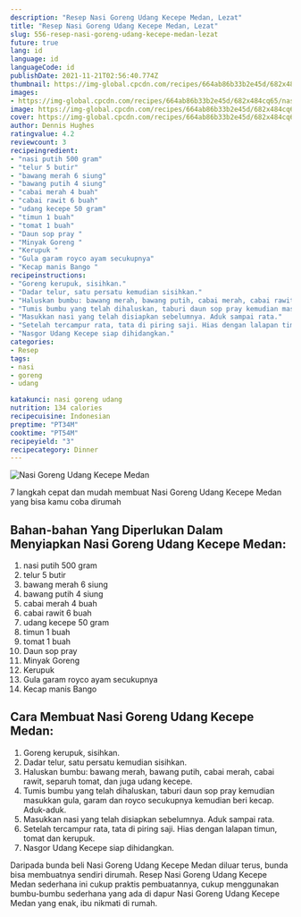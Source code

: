```yaml
---
description: "Resep Nasi Goreng Udang Kecepe Medan, Lezat"
title: "Resep Nasi Goreng Udang Kecepe Medan, Lezat"
slug: 556-resep-nasi-goreng-udang-kecepe-medan-lezat
future: true
lang: id
language: id
languageCode: id
publishDate: 2021-11-21T02:56:40.774Z 
thumbnail: https://img-global.cpcdn.com/recipes/664ab86b33b2e45d/682x484cq65/nasi-goreng-udang-kecepe-medan-foto-resep-utama.png
images:
- https://img-global.cpcdn.com/recipes/664ab86b33b2e45d/682x484cq65/nasi-goreng-udang-kecepe-medan-foto-resep-utama.png
image: https://img-global.cpcdn.com/recipes/664ab86b33b2e45d/682x484cq65/nasi-goreng-udang-kecepe-medan-foto-resep-utama.png
cover: https://img-global.cpcdn.com/recipes/664ab86b33b2e45d/682x484cq65/nasi-goreng-udang-kecepe-medan-foto-resep-utama.png
author: Dennis Hughes
ratingvalue: 4.2
reviewcount: 3
recipeingredient:
- "nasi putih 500 gram"
- "telur 5 butir"
- "bawang merah 6 siung"
- "bawang putih 4 siung"
- "cabai merah 4 buah"
- "cabai rawit 6 buah"
- "udang kecepe 50 gram"
- "timun 1 buah"
- "tomat 1 buah"
- "Daun sop pray "
- "Minyak Goreng "
- "Kerupuk "
- "Gula garam royco ayam secukupnya"
- "Kecap manis Bango "
recipeinstructions:
- "Goreng kerupuk, sisihkan."
- "Dadar telur, satu persatu kemudian sisihkan."
- "Haluskan bumbu: bawang merah, bawang putih, cabai merah, cabai rawit, separuh tomat, dan juga udang kecepe."
- "Tumis bumbu yang telah dihaluskan, taburi daun sop pray kemudian masukkan gula, garam dan royco secukupnya kemudian beri kecap. Aduk-aduk."
- "Masukkan nasi yang telah disiapkan sebelumnya. Aduk sampai rata."
- "Setelah tercampur rata, tata di piring saji. Hias dengan lalapan timun, tomat dan kerupuk."
- "Nasgor Udang Kecepe siap dihidangkan."
categories:
- Resep
tags:
- nasi
- goreng
- udang

katakunci: nasi goreng udang 
nutrition: 134 calories
recipecuisine: Indonesian
preptime: "PT34M"
cooktime: "PT54M"
recipeyield: "3"
recipecategory: Dinner
---
```



![Nasi Goreng Udang Kecepe Medan](https://img-global.cpcdn.com/recipes/664ab86b33b2e45d/682x484cq65/nasi-goreng-udang-kecepe-medan-foto-resep-utama.png)

7 langkah cepat dan mudah membuat  Nasi Goreng Udang Kecepe Medan yang bisa kamu coba dirumah

<!--inarticleads1-->

## Bahan-bahan Yang Diperlukan Dalam Menyiapkan Nasi Goreng Udang Kecepe Medan:

1. nasi putih 500 gram
1. telur 5 butir
1. bawang merah 6 siung
1. bawang putih 4 siung
1. cabai merah 4 buah
1. cabai rawit 6 buah
1. udang kecepe 50 gram
1. timun 1 buah
1. tomat 1 buah
1. Daun sop pray 
1. Minyak Goreng 
1. Kerupuk 
1. Gula garam royco ayam secukupnya
1. Kecap manis Bango 



<!--inarticleads2-->

## Cara Membuat Nasi Goreng Udang Kecepe Medan:

1. Goreng kerupuk, sisihkan.
1. Dadar telur, satu persatu kemudian sisihkan.
1. Haluskan bumbu: bawang merah, bawang putih, cabai merah, cabai rawit, separuh tomat, dan juga udang kecepe.
1. Tumis bumbu yang telah dihaluskan, taburi daun sop pray kemudian masukkan gula, garam dan royco secukupnya kemudian beri kecap. Aduk-aduk.
1. Masukkan nasi yang telah disiapkan sebelumnya. Aduk sampai rata.
1. Setelah tercampur rata, tata di piring saji. Hias dengan lalapan timun, tomat dan kerupuk.
1. Nasgor Udang Kecepe siap dihidangkan.




Daripada bunda beli  Nasi Goreng Udang Kecepe Medan  diluar terus, bunda  bisa membuatnya sendiri dirumah. Resep  Nasi Goreng Udang Kecepe Medan  sederhana ini cukup praktis pembuatannya, cukup menggunakan bumbu-bumbu sederhana yang ada di dapur  Nasi Goreng Udang Kecepe Medan  yang enak, ibu nikmati di rumah.
